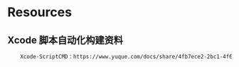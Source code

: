 # Resources


## Xcode  脚本自动化构建资料
```sh
    Xcode-ScriptCMD：https://www.yuque.com/docs/share/4fb7ece2-2bc1-4f6c-89f6-a76f66b1f323?# 《iOS自动化构建》
```
